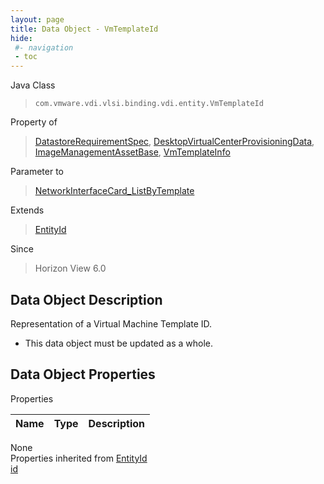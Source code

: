 ```yaml
---
layout: page
title: Data Object - VmTemplateId
hide:
 #- navigation
 - toc
---
```


  
 
  



Java Class  
> `com.vmware.vdi.vlsi.binding.vdi.entity.VmTemplateId`

Property of  
> [DatastoreRequirementSpec](vdi.utils.virtualcenter.Datastore.DatastoreRequirementSpec.md#field_detail), [DesktopVirtualCenterProvisioningData](vdi.resources.Desktop.VirtualCenterProvisioningData.md#field_detail), [ImageManagementAssetBase](vdi.utils.imagemanagement.ImageManagementAsset.ImageManagementAssetBase.md#field_detail), [VmTemplateInfo](vdi.utils.virtualcenter.VmTemplate.VmTemplateInfo.md#field_detail)

Parameter to  
> [NetworkInterfaceCard_ListByTemplate](vdi.utils.virtualcenter.NetworkInterfaceCard.md#listByTemplate)

Extends  
> [EntityId](vdi.EntityId.md)

Since  
> Horizon View 6.0


## Data Object Description 

Representation of a Virtual Machine Template ID. 

  * This data object must be updated as a whole.



## Data Object Properties

Properties

Name |  Type |  Description   
---|---|---  
None  
Properties inherited from [EntityId](vdi.EntityId.md)  
[id](vdi.EntityId.md#id)  
  
  

  
  
